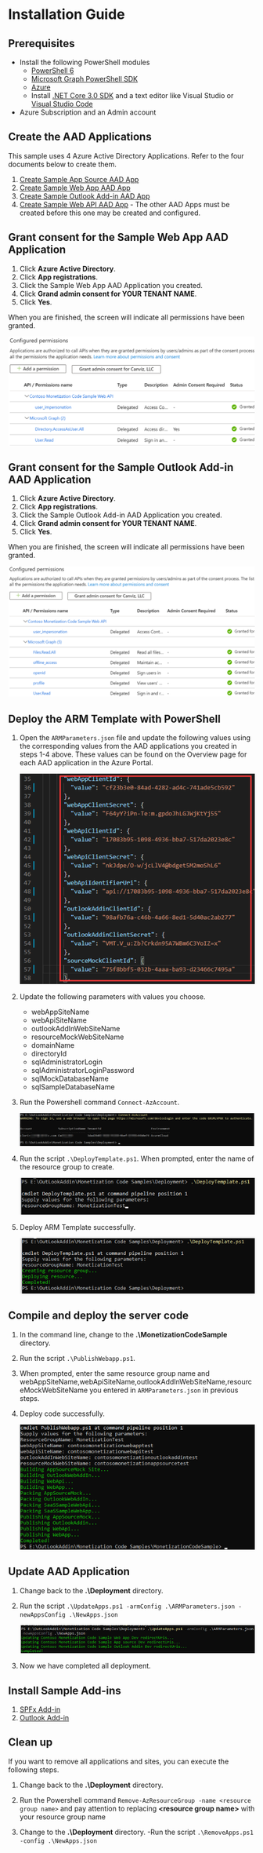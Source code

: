 # Installation Guide

## Prerequisites

- Install the following PowerShell modules
   - [PowerShell 6](https://github.com/PowerShell/PowerShell/releases/tag/v6.2.3)
   - [Microsoft Graph PowerShell SDK](https://github.com/microsoftgraph/msgraph-sdk-powershell)
   - [Azure](https://docs.microsoft.com/en-us/powershell/azure/install-az-ps?view=azps-3.1.0)
   - Install [.NET Core 3.0 SDK](https://dotnet.microsoft.com/download/dotnet-core/3.0) and a text editor like Visual Studio or [Visual Studio Code](https://code.visualstudio.com)
- Azure Subscription and an Admin account

## Create the AAD Applications

This sample uses 4 Azure Active Directory Applications.  Refer to the four documents below to create them.

1. [Create Sample App Source AAD App](CreateSampleAppSourceAADApp.md)
1. [Create Sample Web App AAD App](CreateSampleWebAppAADApp.md)
1. [Create Sample Outlook Add-in AAD App](CreateSampleOutlookAddInAADApp.md)
1. [Create Sample Web API AAD App](CreateSampleWebAPIAADApp.md) - The other AAD Apps must be created before this one may be created and configured. 

## Grant consent for the Sample Web App AAD Application

1. Click **Azure Active Directory**.
1. Click **App registrations**.
1. Click the Sample Web App AAD Application you created. 
1. Click **Grand admin consent for YOUR TENANT NAME**.
1. Click **Yes**.

When you are finished, the screen will indicate all permissions have been granted.

![Permissions Granted](./Images/web-app-aad-app-01.png)

## Grant consent for the Sample Outlook Add-in AAD Application

1. Click **Azure Active Directory**.
1. Click **App registrations**.
1. Click the Sample Outlook Add-in AAD Application you created. 
1. Click **Grand admin consent for YOUR TENANT NAME**.
1. Click **Yes**.

When you are finished, the screen will indicate all permissions have been granted.

![Permissions Granted](./Images/outlook-add-in-aad-app-03.png)

## Deploy the ARM Template with PowerShell

1. Open the `ARMParameters.json` file and update the following values using the corresponding values from the AAD applications you created in steps 1-4 above. These values can be found on the Overview page for each AAD application in the Azure Portal.

   ![Code Path](Images/6.png)
   
2. Update the following parameters with values you choose.
   - webAppSiteName
   - webApiSiteName
   - outlookAddInWebSiteName
   - resourceMockWebSiteName
   - domainName
   - directoryId
   - sqlAdministratorLogin
   - sqlAdministratorLoginPassword
   - sqlMockDatabaseName
   - sqlSampleDatabaseName

3. Run the Powershell command `Connect-AzAccount`.

   ![Code Path](Images/7.png)

5. Run the script `.\DeployTemplate.ps1`. When prompted, enter the name of the resource group to create.

   ![Code Path](Images/8.png)

5. Deploy ARM Template successfully.

   ![Code Path](Images/9.png)   

## Compile and deploy the server code

1. In the command line, change to the **.\MonetizationCodeSample** directory.

1. Run the script `.\PublishWebapp.ps1`. 
   
1. When prompted, enter the same resource group name and webAppSiteName,webApiSiteName,outlookAddInWebSiteName,resourceMockWebSiteName you entered in `ARMParameters.json` in previous steps.
   
1. Deploy code successfully.
   
   ![Code Path](Images/10.png)

## Update AAD Application

1. Change back to the **.\Deployment** directory.

1. Run the script `.\UpdateApps.ps1 -armConfig .\ARMParameters.json -newAppsConfig .\NewApps.json ` 

   ![Code Path](Images/11.png)

1. Now we have completed all deployment.

## Install Sample Add-ins

1. [SPFx Add-in](./SPFx/DeploymentGuide.md)
1. [Outlook Add-in](./AddIn/DeploymentGuide.md)

## Clean up

If you want to remove all applications and sites, you can execute the following steps.

1. Change back to the **.\Deployment** directory.
2. Run the Powershell command `Remove-AzResourceGroup -name <resource group name>` and pay attention to replacing **&lt;resource group name&gt;** with your resource group name

3. Change to the **.\Deployment** directory.
   -Run the script `.\RemoveApps.ps1 -config .\NewApps.json`

